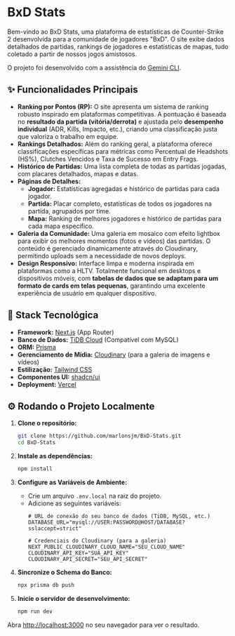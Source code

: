 # BxD Stats

Bem-vindo ao BxD Stats, uma plataforma de estatísticas de Counter-Strike 2 desenvolvida para a comunidade de jogadores "BxD". O site exibe dados detalhados de partidas, rankings de jogadores e estatísticas de mapas, tudo coletado a partir de nossos jogos amistosos.

O projeto foi desenvolvido com a assistência do [Gemini CLI](https://google.com).

## ✨ Funcionalidades Principais

- **Ranking por Pontos (RP):** O site apresenta um sistema de ranking robusto inspirado em plataformas competitivas. A pontuação é baseada no **resultado da partida (vitória/derrota)** e ajustada pelo **desempenho individual** (ADR, Kills, Impacto, etc.), criando uma classificação justa que valoriza o trabalho em equipe.
- **Rankings Detalhados:** Além do ranking geral, a plataforma oferece classificações específicas para métricas como Percentual de Headshots (HS%), Clutches Vencidos e Taxa de Sucesso em Entry Frags.
- **Histórico de Partidas:** Uma lista completa de todas as partidas jogadas, com placares detalhados, mapas e datas.
- **Páginas de Detalhes:**
  - **Jogador:** Estatísticas agregadas e histórico de partidas para cada jogador.
  - **Partida:** Placar completo, estatísticas de todos os jogadores na partida, agrupados por time.
  - **Mapa:** Ranking de melhores jogadores e histórico de partidas para cada mapa específico.
- **Galeria da Comunidade:** Uma galeria em mosaico com efeito lightbox para exibir os melhores momentos (fotos e vídeos) das partidas. O conteúdo é gerenciado dinamicamente através do Cloudinary, permitindo uploads sem a necessidade de novos deploys.
- **Design Responsivo:** Interface limpa e moderna inspirada em plataformas como a HLTV. Totalmente funcional em desktops e dispositivos móveis, com **tabelas de dados que se adaptam para um formato de cards em telas pequenas**, garantindo uma excelente experiência de usuário em qualquer dispositivo.

## 🚀 Stack Tecnológica

- **Framework:** [Next.js](https://nextjs.org/) (App Router)
- **Banco de Dados:** [TiDB Cloud](https://tidb.cloud/) (Compatível com MySQL)
- **ORM:** [Prisma](https://www.prisma.io/)
- **Gerenciamento de Mídia:** [Cloudinary](https://cloudinary.com/) (para a galeria de imagens e vídeos)
- **Estilização:** [Tailwind CSS](https://tailwindcss.com/)
- **Componentes UI:** [shadcn/ui](https://ui.shadcn.com/)
- **Deployment:** [Vercel](https://vercel.com/)

## ⚙️ Rodando o Projeto Localmente

1.  **Clone o repositório:**
    ```bash
    git clone https://github.com/marlonsjm/BxD-Stats.git
    cd BxD-Stats
    ```

2.  **Instale as dependências:**
    ```bash
    npm install
    ```

3.  **Configure as Variáveis de Ambiente:**
    - Crie um arquivo `.env.local` na raiz do projeto.
    - Adicione as seguintes variáveis:
      ```
      # URL de conexão do seu banco de dados (TiDB, MySQL, etc.)
      DATABASE_URL="mysql://USER:PASSWORD@HOST/DATABASE?sslaccept=strict"

      # Credenciais do Cloudinary (para a galeria)
      NEXT_PUBLIC_CLOUDINARY_CLOUD_NAME="SEU_CLOUD_NAME"
      CLOUDINARY_API_KEY="SUA_API_KEY"
      CLOUDINARY_API_SECRET="SEU_API_SECRET"
      ```

4.  **Sincronize o Schema do Banco:**
    ```bash
    npx prisma db push
    ```

5.  **Inicie o servidor de desenvolvimento:**
    ```bash
    npm run dev
    ```

Abra [http://localhost:3000](http://localhost:3000) no seu navegador para ver o resultado.